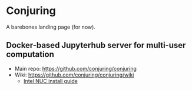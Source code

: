 # Conjuring

A barebones landing page (for now).

## Docker-based Jupyterhub server for multi-user computation

- Main repo: <https://github.com/conjuring/conjuring>
- Wiki: <https://github.com/conjuring/conjuring/wiki>
  + [Intel NUC install guide](https://github.com/conjuring/conjuring/wiki/Install-Intel-NUC8i7BEH)
